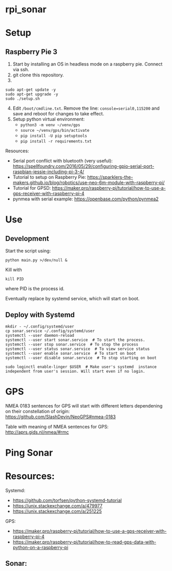 # rpi_sonar

# Setup

## Raspberry Pie 3

1. Start by installing an OS in headless mode on a raspberry pie. Connect via ssh.
2. git clone this repository.
3. 
  ```
  sudo apt-get update -y
  sudo apt-get upgrade -y
  sudo ./setup.sh
  ```
4. Edit `/boot/cmdline.txt`. Remove the line: `console=serial0,115200` and save and reboot for changes to take effect.
5. Setup python virtual environment:
   - `python3 -m venv ~/venv/gps`
   - `source ~/venv/gps/bin/activate`
   - `pip install -U pip setuptools`
   - `pip install -r requirements.txt` 

Resources:
- Serial port conflict with bluetooth (very useful): https://spellfoundry.com/2016/05/29/configuring-gpio-serial-port-raspbian-jessie-including-pi-3-4/
- Tutorial to setup on Raspberry Pie: https://sparklers-the-makers.github.io/blog/robotics/use-neo-6m-module-with-raspberry-pi/
- Tutorial for GPSD: https://maker.pro/raspberry-pi/tutorial/how-to-use-a-gps-receiver-with-raspberry-pi-4
- pynmea with serial example: https://openbase.com/python/pynmea2

# Use

## Development

Start the script using:

```console
python main.py >/dev/null &
```

Kill with
```
kill PID
```
where PID is the process id.

Eventually replace by systemd service, which will start on boot.

## Deploy with Systemd

```console
mkdir - ~/.config/systemd/user
cp sonar.service ~/.config/systemd/user
systemctl --user daemon-reload
systemctl --user start sonar.service  # To start the process. 
systemctl --user stop sonar.service  # To stop the process
systemctl --user status sonar.service  # To view service status
systemctl --user enable sonar.service  # To start on boot
systemctl --user disable sonar.service  # To stop starting on boot

sudo loginctl enable-linger $USER  # Make user's systemd  instance independent from user's session. Will start even if no login.
```

# GPS

NMEA 0183 sentences for GPS will start with different letters dependening on their constellation of origin: https://github.com/SlashDevin/NeoGPS#nmea-0183

Table with meaning of NMEA sentences for GPS: http://aprs.gids.nl/nmea/#rmc


# Ping Sonar


# Resources:
Systemd:
- https://github.com/torfsen/python-systemd-tutorial
- https://unix.stackexchange.com/a/479977
- https://unix.stackexchange.com/a/251225

GPS:
- https://maker.pro/raspberry-pi/tutorial/how-to-use-a-gps-receiver-with-raspberry-pi-4
- https://maker.pro/raspberry-pi/tutorial/how-to-read-gps-data-with-python-on-a-raspberry-pi

Sonar:
-

 
